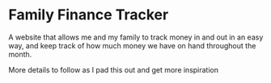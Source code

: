 # Family Finance Tracker
A website that allows me and my family to track money in and out in an easy way, and keep track of how much money we have on hand throughout the month.

More details to follow as I pad this out and get more inspiration


